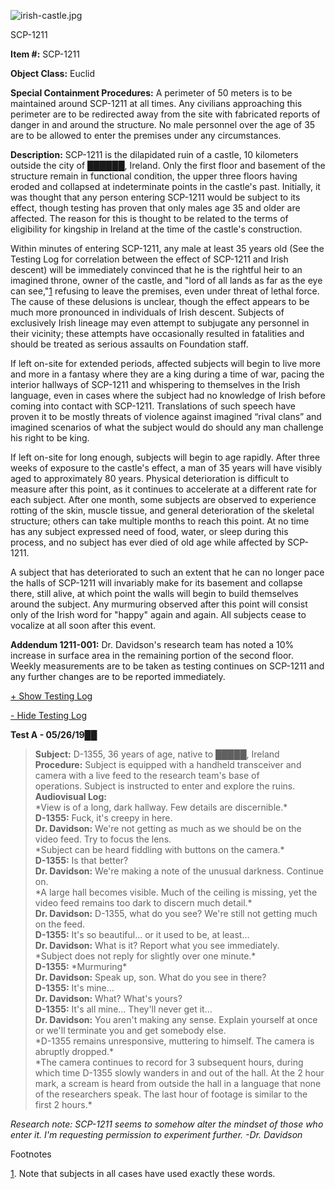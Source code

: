 ![irish-castle.jpg](http://scp-wiki.wdfiles.com/local--files/scp-1211/irish-castle.jpg)

SCP-1211

**Item #:** SCP-1211

**Object Class:** Euclid

**Special Containment Procedures:** A perimeter of 50 meters is to be maintained around SCP-1211 at all times. Any civilians approaching this perimeter are to be redirected away from the site with fabricated reports of danger in and around the structure. No male personnel over the age of 35 are to be allowed to enter the premises under any circumstances.

**Description:** SCP-1211 is the dilapidated ruin of a castle, 10 kilometers outside the city of ██████, Ireland. Only the first floor and basement of the structure remain in functional condition, the upper three floors having eroded and collapsed at indeterminate points in the castle's past. Initially, it was thought that any person entering SCP-1211 would be subject to its effect, though testing has proven that only males age 35 and older are affected. The reason for this is thought to be related to the terms of eligibility for kingship in Ireland at the time of the castle's construction.

Within minutes of entering SCP-1211, any male at least 35 years old (See the Testing Log for correlation between the effect of SCP-1211 and Irish descent) will be immediately convinced that he is the rightful heir to an imagined throne, owner of the castle, and "lord of all lands as far as the eye can see,"[1](javascript:;) refusing to leave the premises, even under threat of lethal force. The cause of these delusions is unclear, though the effect appears to be much more pronounced in individuals of Irish descent. Subjects of exclusively Irish lineage may even attempt to subjugate any personnel in their vicinity; these attempts have occasionally resulted in fatalities and should be treated as serious assaults on Foundation staff.

If left on-site for extended periods, affected subjects will begin to live more and more in a fantasy where they are a king during a time of war, pacing the interior hallways of SCP-1211 and whispering to themselves in the Irish language, even in cases where the subject had no knowledge of Irish before coming into contact with SCP-1211. Translations of such speech have proven it to be mostly threats of violence against imagined “rival clans” and imagined scenarios of what the subject would do should any man challenge his right to be king.

If left on-site for long enough, subjects will begin to age rapidly. After three weeks of exposure to the castle's effect, a man of 35 years will have visibly aged to approximately 80 years. Physical deterioration is difficult to measure after this point, as it continues to accelerate at a different rate for each subject. After one month, some subjects are observed to experience rotting of the skin, muscle tissue, and general deterioration of the skeletal structure; others can take multiple months to reach this point. At no time has any subject expressed need of food, water, or sleep during this process, and no subject has ever died of old age while affected by SCP-1211.

A subject that has deteriorated to such an extent that he can no longer pace the halls of SCP-1211 will invariably make for its basement and collapse there, still alive, at which point the walls will begin to build themselves around the subject. Any murmuring observed after this point will consist only of the Irish word for "happy" again and again. All subjects cease to vocalize at all soon after this event.

**Addendum 1211-001:** Dr. Davidson's research team has noted a 10% increase in surface area in the remaining portion of the second floor. Weekly measurements are to be taken as testing continues on SCP-1211 and any further changes are to be reported immediately.

[+ Show Testing Log](javascript:;)

[\- Hide Testing Log](javascript:;)

**Test A - 05/26/19██**

> **Subject:** D-1355, 36 years of age, native to █████, Ireland  
> **Procedure:** Subject is equipped with a handheld transceiver and camera with a live feed to the research team's base of  
> operations. Subject is instructed to enter and explore the ruins.  
> **Audiovisual Log:**  
> \*View is of a long, dark hallway. Few details are discernible.\*  
> **D-1355:** Fuck, it's creepy in here.  
> **Dr. Davidson:** We're not getting as much as we should be on the video feed. Try to focus the lens.  
> \*Subject can be heard fiddling with buttons on the camera.\*  
> **D-1355:** Is that better?  
> **Dr. Davidson:** We're making a note of the unusual darkness. Continue on.  
> \*A large hall becomes visible. Much of the ceiling is missing, yet the video feed remains too dark to discern much detail.\*  
> **Dr. Davidson:** D-1355, what do you see? We're still not getting much on the feed.  
> **D-1355:** It's so beautiful… or it used to be, at least…  
> **Dr. Davidson:** What is it? Report what you see immediately.  
> \*Subject does not reply for slightly over one minute.\*  
> **D-1355:** \*Murmuring\*  
> **Dr. Davidson:** Speak up, son. What do you see in there?  
> **D-1355:** It's mine…  
> **Dr. Davidson:** What? What's yours?  
> **D-1355:** It's all mine… They'll never get it…  
> **Dr. Davidson:** You aren't making any sense. Explain yourself at once or we'll terminate you and get somebody else.  
> \*D-1355 remains unresponsive, muttering to himself. The camera is abruptly dropped.\*  
> \*The camera continues to record for 3 subsequent hours, during which time D-1355 slowly wanders in and out of the hall. At the 2 hour mark, a scream is heard from outside the hall in a language that none of the researchers speak. The last hour of footage is similar to the first 2 hours.\*

_Research note: SCP-1211 seems to somehow alter the mindset of those who enter it. I'm requesting permission to experiment further. -Dr. Davidson_

Footnotes

[1](javascript:;). Note that subjects in all cases have used exactly these words.